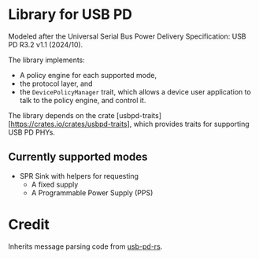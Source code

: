 # Library for USB PD

Modeled after the Universal Serial Bus Power Delivery Specification: USB PD R3.2 v1.1 (2024/10).

The library implements:

- A policy engine for each supported mode,
- the protocol layer, and
- the `DevicePolicyManager` trait, which allows a device user application to talk to the policy engine, and control it.

The library depends on the crate [usbpd-traits][https://crates.io/crates/usbpd-traits], which provides traits for supporting
USB PD PHYs.

## Currently supported modes

- SPR Sink with helpers for requesting
  - A fixed supply
  - A Programmable Power Supply (PPS)

# Credit

Inherits message parsing code from [usb-pd-rs](https://github.com/fmckeogh/usb-pd-rs).

